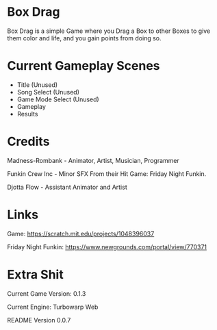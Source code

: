 # Box Drag
Box Drag is a simple Game where you Drag a Box to
other Boxes to give them color and life, and you
gain points from doing so.

# Current Gameplay Scenes
- Title (Unused)
- Song Select (Unused)
- Game Mode Select (Unused)
- Gameplay
- Results

# Credits
Madness-Rombank - Animator, Artist, Musician, Programmer

Funkin Crew Inc - Minor SFX From their Hit Game: Friday Night Funkin.

Djotta Flow - Assistant Animator and Artist

# Links
Game: https://scratch.mit.edu/projects/1048396037

Friday Night Funkin: https://www.newgrounds.com/portal/view/770371

# Extra Shit
Current Game Version: 0.1.3

Current Engine: Turbowarp Web

README Version 0.0.7
